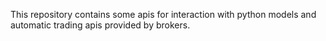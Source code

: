 This repository contains some apis for interaction with python models and automatic trading apis provided by brokers.
